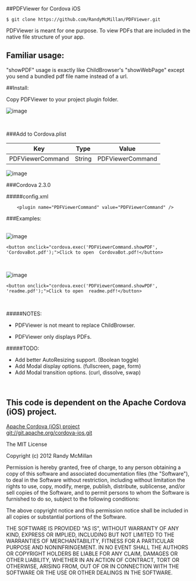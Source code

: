 ##PDFViewer for Cordova iOS

    $ git clone https://github.com/RandyMcMillan/PDFViewer.git

PDFViewer is meant for one purpose.  To view PDFs that are included in the native file structure of your app.

Familiar usage:   
---
"showPDF" usage is exactly like ChildBrowser's "showWebPage" except you send a bundled pdf file name instead of a url.

##Install:


Copy PDFViewer to your project plugin folder.

![image](https://raw.github.com/RandyMcMillan/PDFViewer/master/ScreenShot7.png)

<br>

###Add to Cordova.plist



| Key | Type | Value |
| ------------ | ------------- | ------------ |
| PDFViewerCommand | String  | PDFViewerCommand |


![image](https://raw.github.com/RandyMcMillan/PDFViewer/master/Cordova.plist.png)

###Cordova 2.3.0 

#####config.xml

        <plugin name="PDFViewerCommand" value="PDFViewerCommand" />


###Examples: <br><br>

![image](https://raw.github.com/RandyMcMillan/PDFViewer/master/ScreenShot.png)


    <button onclick="cordova.exec('PDFViewerCommand.showPDF', 'CordovaBot.pdf');">Click to open  CordovaBot.pdf!</button>


<br>

![image](https://raw.github.com/RandyMcMillan/PDFViewer/master/ScreenShot2.png)

    <button onclick="cordova.exec('PDFViewerCommand.showPDF', 'readme.pdf');">Click to open  readme.pdf!</button>



<br>



#####NOTES: 

* PDFViewer is not meant to replace ChildBrowser.

* PDFViewer only displays PDFs.

#####TODO: 

* Add better AutoResizing support. (Boolean toggle)
* Add Modal display options. (fullscreen, page, form)
* Add Modal transition options. (curl, dissolve, swap)

<br>

This code is dependent on the Apache Cordova (iOS) project. 
--
[Apache Cordova (iOS) project](http://cordova.apache.org)  
[git://git.apache.org/cordova-ios.git](git://git.apache.org/cordova-ios.git)  


The MIT License

Copyright (c) 2012 Randy McMillan

Permission is hereby granted, free of charge, to any person obtaining a copy of this software and associated documentation files (the "Software"), to deal in the Software without restriction, including without limitation the rights to use, copy, modify, merge, publish, distribute, sublicense, and/or sell copies of the Software, and to permit persons to whom the Software is furnished to do so, subject to the following conditions:

The above copyright notice and this permission notice shall be included in all copies or substantial portions of the Software.

THE SOFTWARE IS PROVIDED "AS IS", WITHOUT WARRANTY OF ANY KIND, EXPRESS OR IMPLIED, INCLUDING BUT NOT LIMITED TO THE WARRANTIES OF MERCHANTABILITY, FITNESS FOR A PARTICULAR PURPOSE AND NONINFRINGEMENT. IN NO EVENT SHALL THE AUTHORS OR COPYRIGHT HOLDERS BE LIABLE FOR ANY CLAIM, DAMAGES OR OTHER LIABILITY, WHETHER IN AN ACTION OF CONTRACT, TORT OR OTHERWISE, ARISING FROM, OUT OF OR IN CONNECTION WITH THE SOFTWARE OR THE USE OR OTHER DEALINGS IN THE SOFTWARE.
